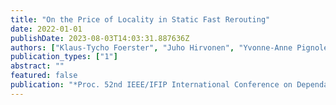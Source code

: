 ```yaml
---
title: "On the Price of Locality in Static Fast Rerouting"
date: 2022-01-01
publishDate: 2023-08-03T14:03:31.887636Z
authors: ["Klaus-Tycho Foerster", "Juho Hirvonen", "Yvonne-Anne Pignolet", "Stefan Schmid", "Gilles Tredan"]
publication_types: ["1"]
abstract: ""
featured: false
publication: "*Proc. 52nd IEEE/IFIP International Conference on Dependable Systems and Networks (DSN)*"
---
```


